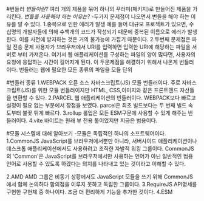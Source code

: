 #번들러
*번들이란?*
여러 개의 제품을 묶어 하나의 꾸러미(패키지)로 만들어진 제품을 가리킨다.
*번들을 사용해야 하는 이유는?* 
-두가지 문제점이 나오면서 번들을 해야 하는 이유를 알 수 있다.
1.중복으로 인한 에러가 발생
 예를 들어 대규모 프로젝트가 있으면, 수십명의 개발자들에 의해 수백개의 코드가 작성되기 때문에 중복된 이름으로 에러가 발생한다.
이를 사전에 방지하는 것은 거의 불가능에 가깝기 때문이다.
2.두번째 문제점은 파일 전송 문제
 사용자가 브라우저에서 URI를 입력하면 입력한 URI에 해당하는 파일을 서버로 부터 가져온다. 
여기서 웹 애플리케이션를 구성하는 파일의 양이 많다면, 사용자의 요청에 응답하는 시간이 길어지게 된다.
이 두문제점을 해결하기 위해서 나온게 번들러이다. 번들러는 웹에 필요한 모든 종류의 파일을 모듈 단위



#번들러 종류
1.WEBPACK
오픈 소스 자바스크립트(JS) 모듈 번들러이다.
주로 자바스크립트(JS)를 위한 모듈 번들러이지만 HTML, CSS,이미지와 같은 프론트엔드 자산들을 변환할 수 있다.
2.PARCEL
웹 애플리케이션의 번들러이다.
WEBPACK보다 빠르고 설정이 필요 없는 부분에서 장점을 보였다. parcel은 최초 빌드보다는 두 번째 빌드 속도부터 불꽃 튀게 빠르다.
3.rollup
롤업은 모든 ESM구문에 사용할 수 있게 해주는 번들러이다.
4.vite
바이트는 원래 뷰 전용 툴이었지만 지금은 범용이다.

#모듈 시스템에 대해 알아보기
-모듈은 독립적인 하나의 소프트웨어이다.
1.CommonJS
JavaScript를 브라우저에서뿐만 아니라, 서버사이드 애플리케이션이나 데스크톱 애플리케이션에서도 사용하려고 조직한 자발적 워킹 그룹이다.
CommonJS의 'Common'은 JavaScript를 브라우저에서만 사용하는 언어가 아닌 일반적인 범용 언어로 사용할 수 있도록 하겠다는 의지를 나타내고 있는 것이라고 이해할 수 있다.

2.AMD
AMD 그룹은 비동기 상황에서도 JavaScript 모듈을 쓰기 위해 CommonJS에서 함께 논의하다 합의점을 이루지 못하고 독립한 그룹이다.
3.RequireJS
API명세를 구현한 구현체 중 하나이다. 조금 더 편리하게 기능을 추가한 것이다.
4.ESM
